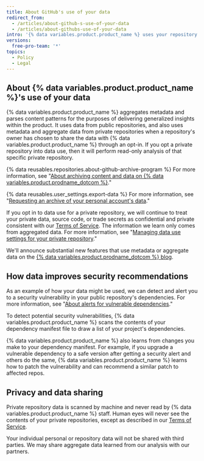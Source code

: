 ```yaml
---
title: About GitHub's use of your data
redirect_from:
  - /articles/about-github-s-use-of-your-data
  - /articles/about-githubs-use-of-your-data
intro: '{% data variables.product.product_name %} uses your repository''s data to connect you to relevant tools, people, projects, and information.'
versions:
  free-pro-team: '*'
topics:
  - Policy
  - Legal
---
```

 
## About {% data variables.product.product_name %}'s use of your data

{% data variables.product.product_name %} aggregates metadata and parses content patterns for the purposes of delivering generalized insights within the product. It uses data from public repositories, and also uses metadata and aggregate data from private repositories when a repository's owner has chosen to share the data with {% data variables.product.product_name %} through an opt-in. If you opt a private repository into data use, then it will perform read-only analysis of that specific private repository.

{% data reusables.repositories.about-github-archive-program %} For more information, see "[About archiving content and data on {% data variables.product.prodname_dotcom %}](/github/creating-cloning-and-archiving-repositories/about-archiving-content-and-data-on-github#about-the-github-archive-program)."

{% data reusables.user_settings.export-data %} For more information, see "[Requesting an archive of your personal account's data](/articles/requesting-an-archive-of-your-personal-account-s-data)."

If you opt in to data use for a private repository, we will continue to treat your private data, source code, or trade secrets as confidential and private consistent with our [Terms of Service](/articles/github-terms-of-service/). The information we learn only comes from aggregated data. For more information, see "[Managing data use settings for your private repository](/github/understanding-how-github-uses-and-protects-your-data/managing-data-use-settings-for-your-private-repository)."

We'll announce substantial new features that use metadata or aggregate data on the [{% data variables.product.prodname_dotcom %} blog](https://github.com/blog).

## How data improves security recommendations

As an example of how your data might be used, we can detect and alert you to a security vulnerability in your public repository's dependencies. For more information, see "[About alerts for vulnerable dependencies](/github/managing-security-vulnerabilities/about-alerts-for-vulnerable-dependencies)."

To detect potential security vulnerabilities, {% data variables.product.product_name %} scans the contents of your dependency manifest file to draw a list of your project's dependencies.

{% data variables.product.product_name %} also learns from changes you make to your dependency manifest. For example, if you upgrade a vulnerable dependency to a safe version after getting a security alert and others do the same, {% data variables.product.product_name %} learns how to patch the vulnerability and can recommend a similar patch to affected repos.

## Privacy and data sharing

Private repository data is scanned by machine and never read by {% data variables.product.product_name %} staff. Human eyes will never see the contents of your private repositories, except as described in our [Terms of Service](/articles/github-terms-of-service/#3-access).

Your individual personal or repository data will not be shared with third parties. We may share aggregate data learned from our analysis with our partners.
